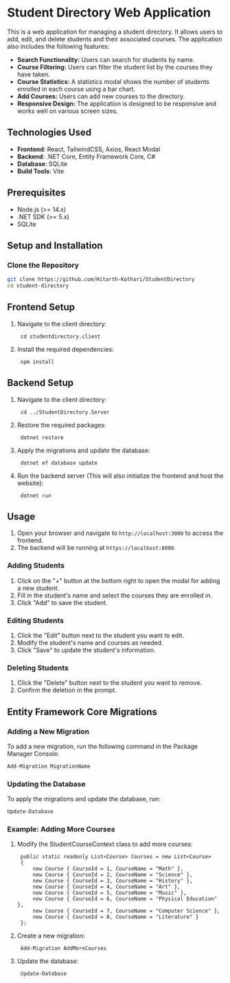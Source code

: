 # Student Directory Web Application

This is a web application for managing a student directory. It allows users to add, edit, and delete students and their associated courses. The application also includes the following features:

- **Search Functionality:** Users can search for students by name.
- **Course Filtering:** Users can filter the student list by the courses they have taken.
- **Course Statistics:** A statistics modal shows the number of students enrolled in each course using a bar chart.
- **Add Courses:** Users can add new courses to the directory.
- **Responsive Design:** The application is designed to be responsive and works well on various screen sizes.

## Technologies Used

- **Frontend**: React, TailwindCSS, Axios, React Modal
- **Backend**: .NET Core, Entity Framework Core, C#
- **Database**: SQLite
- **Build Tools**: Vite

## Prerequisites

- Node.js (>= 14.x)
- .NET SDK (>= 5.x)
- SQLite

## Setup and Installation

### Clone the Repository

```bash
git clone https://github.com/Hitarth-Kothari/StudentDirectory
cd student-directory
```

## Frontend Setup

1. Navigate to the client directory:

        cd studentdirectory.client
    
2. Install the required dependencies:

        npm install

## Backend Setup

1. Navigate to the client directory:

        cd ../StudentDirectory.Server
    
2. Restore the required packages:

        dotnet restore

3. Apply the migrations and update the database:

        dotnet ef database update

4. Run the backend server (This will also initialize the frontend and host the website):

        dotnet run

## Usage

1. Open your browser and navigate to `http://localhost:3000` to access the frontend.
2. The backend will be running at `https://localhost:8000`.

### Adding Students

1. Click on the "+" button at the bottom right to open the modal for adding a new student.
2. Fill in the student's name and select the courses they are enrolled in.
3. Click "Add" to save the student.

### Editing Students

1. Click the "Edit" button next to the student you want to edit.
2. Modify the student's name and courses as needed.
3. Click "Save" to update the student's information.

### Deleting Students

1. Click the "Delete" button next to the student you want to remove.
2. Confirm the deletion in the prompt.

## Entity Framework Core Migrations

### Adding a New Migration

To add a new migration, run the following command in the Package Manager Console:

```powershell
Add-Migration MigrationName
```
### Updating the Database

To apply the migrations and update the database, run:

```powershell
Update-Database
```
### Example: Adding More Courses

1. Modify the StudentCourseContext class to add more courses:

        public static readonly List<Course> Courses = new List<Course>
        {
            new Course { CourseId = 1, CourseName = "Math" },
            new Course { CourseId = 2, CourseName = "Science" },
            new Course { CourseId = 3, CourseName = "History" },
            new Course { CourseId = 4, CourseName = "Art" },
            new Course { CourseId = 5, CourseName = "Music" },
            new Course { CourseId = 6, CourseName = "Physical Education" },
            new Course { CourseId = 7, CourseName = "Computer Science" },
            new Course { CourseId = 8, CourseName = "Literature" }
        };

2. Create a new migration:

        Add-Migration AddMoreCourses

3. Update the database:

        Update-Database
